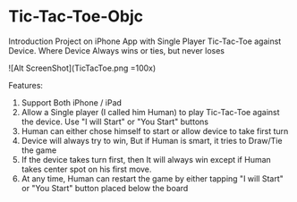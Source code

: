 # Tic-Tac-Toe-Objc
Introduction Project on iPhone App with Single Player Tic-Tac-Toe against Device. Where Device Always wins or ties, but never loses

![Alt ScreenShot](TicTacToe.png =100x)

Features:

1. Support Both iPhone / iPad
2. Allow a Single player (I called him Human) to play Tic-Tac-Toe against the device. Use "I will Start" or "You Start" buttons
3. Human can either chose himself  to start or allow device to take first turn
4. Device will always try to win, But if Human is smart, it tries to Draw/Tie the game
5. If the device takes turn first, then It will always win except if Human takes center spot on his first move.
6. At any time, Human can restart the game by either tapping "I will Start" or "You Start" button placed below the board
